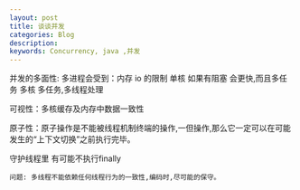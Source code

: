 ```yaml
---
layout: post
title: 谈谈并发
categories: Blog
description: 
keywords: Concurrency, java ,并发
---
```



并发的多面性:
多进程会受到：内存 io 的限制
    单核 如果有阻塞  会更快,而且多任务
    多核 多任务,多线程处理
    
    
   可视性：多核缓存及内存中数据一致性
   
   原子性：原子操作是不能被线程机制终端的操作,一但操作,那么它一定可以在可能发生的“上下文切换”之前执行完毕。
   
   
   
   守护线程里 有可能不执行finally
    
    
    
    问题: 多线程不能依赖任何线程行为的一致性,编码时,尽可能的保守。